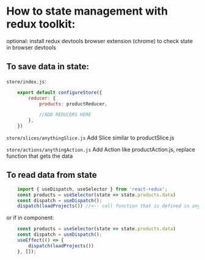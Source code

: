 # How to state management with redux toolkit:

optional: install redux devtools browser extension (chrome) to check state in browser devtools

## To save data in state:
`store/index.js`:
```js
    export default configureStore({
        reducer: {
            products: productReducer,

            //ADD REDUCERS HERE
        },
    })
```
`store/slices/anythingSlice.js`
    Add Slice similar to productSlice.js

`store/actions/anythingAction.js`
    Add Action like productAction.js, replace function that gets the data

## To read data from state
```js 
    import { useDispatch, useSelector } from 'react-redux';
    const products = useSelector(state => state.products.data)
    const dispatch = useDispatch();
    dispatch(loadProjects()) //<-- call function that is defined in anythingAction.js
```
or if in component:
```js
    const products = useSelector(state => state.products.data)
    const dispatch = useDispatch();
    useEffect(() => {
        dispatch(loadProjects())
    }, []);
```
